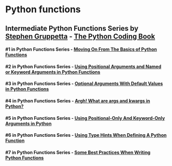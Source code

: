 # Python functions


## Intermediate Python Functions Series by [Stephen Gruppetta](https://twitter.com/s_gruppetta_ct) - [The Python Coding Book](https://thepythoncodingbook.com/blog/)

#### #1 in Python Functions Series - [Moving On From The Basics of Python Functions](https://thepythoncodingbook.com/2022/11/05/intermediate-python-functions-series-1/)

#### #2 in Python Functions Series - [Using Positional Arguments and Named or Keyword Arguments in Python Functions](https://thepythoncodingbook.com/2022/11/11/positional-arguments-and-keyword-arguments-in-python/)

#### #3 in Python Functions Series - [Optional Arguments With Default Values in Python Functions](https://thepythoncodingbook.com/2022/11/23/optional-arguments-with-default-values-in-python-functions/)

#### #4 in Python Functions Series - [Argh! What are args and kwargs in Python?](https://thepythoncodingbook.com/2022/11/30/what-are-args-and-kwargs-in-python/)

#### #5 in Python Functions Series - [Using Positional-Only And Keyword-Only Arguments in Python](https://thepythoncodingbook.com/2022/12/11/positional-only-and-keyword-only-arguments-in-python/)

#### #6 in Python Functions Series - [Using Type Hints When Defining A Python Function](https://thepythoncodingbook.com/2022/12/27/type-hints-in-python-functions/)

#### #7 in Python Functions Series - [Some Best Practices When Writing Python Functions](https://thepythoncodingbook.com/2023/01/18/best-practices-in-python-functions/)
